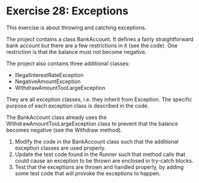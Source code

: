 ﻿# Exercise 28: Exceptions

This exercise is about throwing and catching exceptions.

The project contains a class BankAccount. It defines a fairly 
straightforward bank account but there are a few restrictions 
in it (see the code). One restriction is that the balance 
must not become negative.

The project also contains three additional classes:

  - IllegalInterestRateException
  - NegativeAmountException
  - WithdrawAmountTooLargeException

They are all exception classes, i.e. they inherit from Exception. 
The specific purpose of each exception class is described in the 
code.

The BankAccount class already uses the WithdrawAmountTooLargeException 
class to prevent that the balance becomes negative (see the Withdraw 
method).

  1. Modify the code in the BankAccount class such that the 
     additional exception classes are used properly.
  2. Update the test code found in the Runner such that 
     method calls that could cause an exception to be thrown 
	 are enclosed in try-catch blocks.
  3. Test that the exceptions are thrown and handled properly, by 
     adding some test code that will provoke the exceptions to happen.